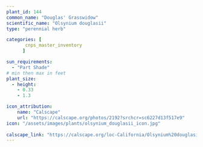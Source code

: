 ```yaml
---
plant_id: 144 
common_name: "Douglas' Grasswidow"
scientific_name: "Olsynium douglasii"
type: "perennial herb"

categories: [
       cnps_master_inventory
      ]

sun_requirements:
  - "Part Shade"
# min then max in feet
plant_size:
  - height: 
    - 0.33 
    - 1.3

icon_attribution: 
    name: "Calscape"
    url: "https://calscape.org/photos/2192?srchcr=sc6227d13f517e9"
icon: "/assets/images/plants/olsynium_douglasii_icon.jpg"
 
calscape_link: "https://calscape.org/loc-California/Olsynium%20douglasii(%20)"
---
```








